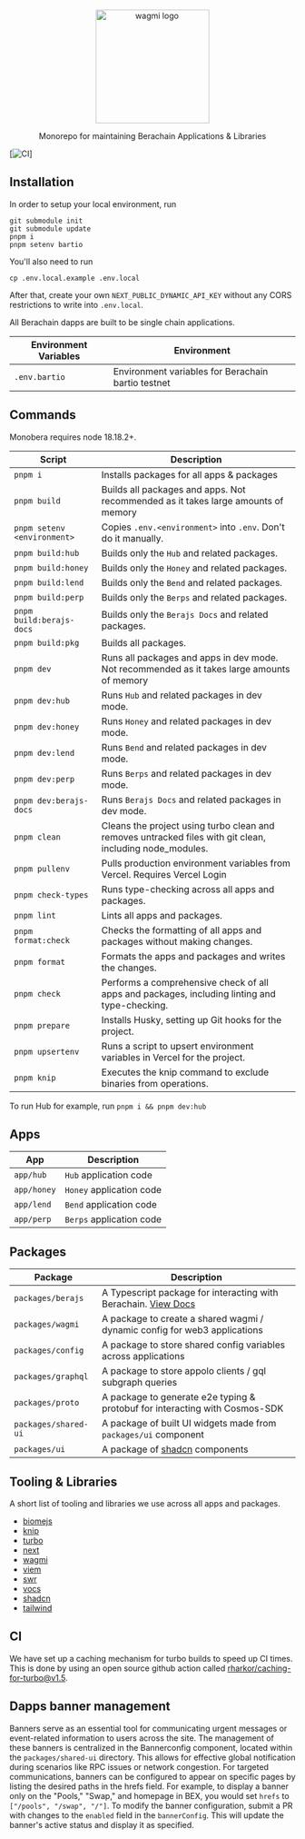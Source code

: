 <br>

<p align="center">
  <a href="https://wagmi.sh">
    <picture>
      <source media="(prefers-color-scheme: dark)" srcset="https://res.cloudinary.com/duv0g402y/image/upload/v1713381289/monobera_color_alt_fgny7b.svg">
      <img alt="wagmi logo" src="https://res.cloudinary.com/duv0g402y/image/upload/v1713381289/monobera_color_alt2_ppo8o6.svg" width="auto" height="200">
    </picture>
  </a>
</p>
<p align="center">
    Monorepo for maintaining Berachain Applications & Libraries
<p>

[![CI](https://github.com/berachain/monobera/actions/workflows/quality.yml)]

## Installation

In order to setup your local environment, run

```
git submodule init
git submodule update
pnpm i
pnpm setenv bartio
```

You'll also need to run

```
cp .env.local.example .env.local
```

After that, create your own `NEXT_PUBLIC_DYNAMIC_API_KEY` without any CORS restrictions to write into `.env.local`.


All Berachain dapps are built to be single chain applications.

| Environment Variables | Environment |
| --------------------- | ---------------------------------------------------------------------------------------------- |
| `.env.bartio` | Environment variables for Berachain bartio testnet |


## Commands

Monobera requires node 18.18.2+.

| Script                   | Description                                                                                              |
| ------------------------ | -------------------------------------------------------------------------------------------------------- |
| `pnpm i`                 | Installs packages for all apps & packages                                                                |
| `pnpm build`             | Builds all packages and apps. Not recommended as it takes large amounts of memory                        |
| `pnpm setenv <environment>`     | Copies `.env.<environment>` into `.env`. Don't do it manually.                                                  |
| `pnpm build:hub`         | Builds only the `Hub` and related packages.                                                              |
| `pnpm build:honey`       | Builds only the `Honey` and related packages.                                                            |
| `pnpm build:lend`        | Builds only the `Bend` and related packages.                                                             |
| `pnpm build:perp`        | Builds only the `Berps` and related packages.                                                            |
| `pnpm build:berajs-docs` | Builds only the `Berajs Docs` and related packages.                                                      |
| `pnpm build:pkg`         | Builds all packages.                                                                                     |
| `pnpm dev`               | Runs all packages and apps in dev mode. Not recommended as it takes large amounts of memory              |
| `pnpm dev:hub`           | Runs `Hub` and related packages in dev mode.                                                             |
| `pnpm dev:honey`         | Runs `Honey` and related packages in dev mode.                                                           |
| `pnpm dev:lend`          | Runs `Bend` and related packages in dev mode.                                                            |
| `pnpm dev:perp`          | Runs `Berps` and related packages in dev mode.                                                           |
| `pnpm dev:berajs-docs`   | Runs `Berajs Docs` and related packages in dev mode.                                                     |
| `pnpm clean`             | Cleans the project using turbo clean and removes untracked files with git clean, including node_modules. |
| `pnpm pullenv`           | Pulls production environment variables from Vercel. Requires Vercel Login                                |
| `pnpm check-types`       | Runs type-checking across all apps and packages.                                                         |
| `pnpm lint`              | Lints all apps and packages.                                                                             |
| `pnpm format:check`      | Checks the formatting of all apps and packages without making changes.                                   |
| `pnpm format`            | Formats the apps and packages and writes the changes.                                                    |
| `pnpm check`             | Performs a comprehensive check of all apps and packages, including linting and type-checking.            |
| `pnpm prepare`           | Installs Husky, setting up Git hooks for the project.                                                    |
| `pnpm upsertenv`         | Runs a script to upsert environment variables in Vercel for the project.                                 |
| `pnpm knip`              | Executes the knip command to exclude binaries from operations.                                           |

To run Hub for example, run `pnpm i && pnpm dev:hub`

## Apps

| App                  | Description                                    |
| -------------------- | ---------------------------------------------- |
| `app/hub`            | `Hub` application code                         |
| `app/honey`          | `Honey` application code                       |
| `app/lend`           | `Bend` application code                        |
| `app/perp`           | `Berps` application code                       |

## Packages

| Package                 | Description                                                                                               |
| ----------------------- | --------------------------------------------------------------------------------------------------------- |
| `packages/berajs`       | A Typescript package for interacting with Berachain. [View Docs](https://berajsdocs.vercel.app/)          |
| `packages/wagmi`        | A package to create a shared wagmi / dynamic config for web3 applications                                 |
| `packages/config`       | A package to store shared config variables across applications                                            |
| `packages/graphql`      | A package to store appolo clients / gql subgraph queries                                                  |
| `packages/proto`        | A package to generate e2e typing & protobuf for interacting with Cosmos-SDK                               |
| `packages/shared-ui`    | A package of built UI widgets made from `packages/ui` component                                           |
| `packages/ui`           | A package of [shadcn](https://ui.shadcn.com/) components                                                  |



## Tooling & Libraries

A short list of tooling and libraries we use across all apps and packages.

- [biomejs](https://biomejs.dev/)
- [knip](https://knip.dev/)
- [turbo](https://turbo.build/)
- [next](https://nextjs.org/)
- [wagmi](https://wagmi.sh/)
- [viem](https://viem.sh/)
- [swr](https://swr.vercel.app/)
- [vocs](https://vocs.dev/)
- [shadcn](https://ui.shadcn.com/)
- [tailwind](https://tailwindcss.com/)

## CI

We have set up a caching mechanism for turbo builds to speed up CI times. This is done by using an open source github action called [rharkor/caching-for-turbo@v1.5](https://github.com/rharkor/caching-for-turbo).

## Dapps banner management

Banners serve as an essential tool for communicating urgent messages or event-related information to users across the site. The management of these banners is centralized in the Bannerconfig component, located within the `packages/shared-ui` directory. This allows for effective global notification during scenarios like RPC issues or network congestion.
For targeted communications, banners can be configured to appear on specific pages by listing the desired paths in the hrefs field. For example, to display a banner only on the "Pools," "Swap," and homepage in BEX, you would set `hrefs` to `["/pools", "/swap", "/"]`.
To modify the banner configuration, submit a PR with changes to the `enabled` field in the `bannerConfig`. This will update the banner's active status and display it as specified.
